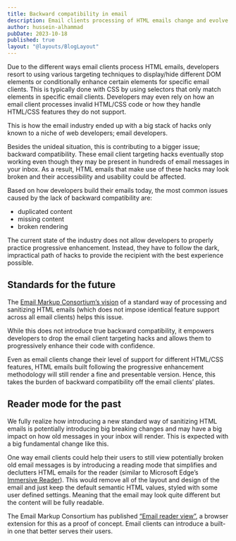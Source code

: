 ```yaml
---
title: Backward compatibility in email
description: Email clients processing of HTML emails change and evolve. With no standards to follow, what happens to the rendering of old email messages?
author: hussein-alhammad
pubDate: 2023-10-18
published: true
layout: "@layouts/BlogLayout"
---
```


Due to the different ways email clients process HTML emails, developers resort to using various targeting techniques to display/hide different DOM elements or conditionally enhance certain elements for specific email clients. This is typically done with CSS by using selectors that only match elements in specific email clients. Developers may even rely on how an email client processes invalid HTML/CSS code or how they handle HTML/CSS features they do not support.

This is how the email industry ended up with a big stack of hacks only known to a niche of web developers; email developers.

Besides the unideal situation, this is contributing to a bigger issue; backward compatibility. These email client targeting hacks eventually stop working even though they may be present in hundreds of email messages in your inbox. As a result, HTML emails that make use of these hacks may look broken and their accessibility and usability could be affected.

Based on how developers build their emails today, the most common issues caused by the lack of backward compatibility are:

* duplicated content
* missing content
* broken rendering

The current state of the industry does not allow developers to properly practice progressive enhancement. Instead, they have to follow the dark, impractical path of hacks to provide the recipient with the best experience possible.

## Standards for the future

The [Email Markup Consortium’s vision](https://emailmarkup.org/en/docs/vision/) of a standard way of processing and sanitizing HTML emails (which does not impose identical feature support across all email clients) helps this issue.

While this does not introduce true backward compatibility, it empowers developers to drop the email client targeting hacks and allows them to progressively enhance their code with confidence. 

Even as email clients change their level of support for different HTML/CSS features, HTML emails built following the progressive enhancement methodology will still render a fine and presentable version. Hence, this takes the burden of backward compatibility off the email clients’ plates.

## Reader mode for the past

We fully realize how introducing a new standard way of sanitizing HTML emails is potentially introducing big breaking changes and may have a big impact on how old messages in your inbox will render. This is expected with a big fundamental change like this. 

One way email clients could help their users to still view potentially broken old email messages is by introducing a reading mode that simplifies and declutters HTML emails for the reader (similar to Microsoft Edge’s [Immersive Reader](https://support.microsoft.com/en-us/topic/use-immersive-reader-in-microsoft-edge-78a7a17d-52e1-47ee-b0ac-eff8539015e1)). This would remove all of the layout and design of the email and just keep the default semantic HTML values, styled with some user defined settings. Meaning that the email may look quite different but the content will be fully readable.

The Email Markup Consortium has published [“Email reader view”](https://chrome.google.com/webstore/detail/email-reader-view/eekkbigfifdabokecancejangeoallck), a browser extension for this as a proof of concept. Email clients can introduce a built-in one that better serves their users.